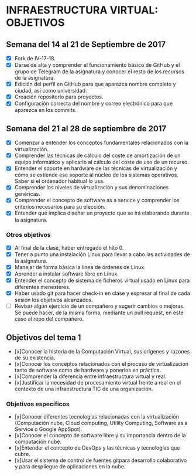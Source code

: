 # INFRAESTRUCTURA VIRTUAL: OBJETIVOS

## Semana del 14 al 21 de Septiembre de 2017

 - [x] Fork de IV-17-18.
 - [x] Darse de alta y comprender el funcionamiento básico de GitHub y el grupo de Telegram de la asignatura y conocer el resto de los recursos de la asignatura.
 - [x] Edición del perfil en GitHub para que aparezca nombre completo y ciudad, así como universidad.
 - [x] Creación repositorio para proyectos.
 - [x] Configuración correcta del nombre y correo electrónico para que aparezca en los commits.

## Semana del 21 al 28 de septiembre de 2017

  - [x] Comenzar a entender los conceptos fundamentales relacionados con la virtualización.
  - [x] Comprender las técnicas de cálculo del coste de amortización de un equipo informático y aplicarlo al cálculo del coste de uso de un recurso.
  - [x] Entender el soporte en hardware de las técnicas de virtualización y cómo se extiende ese soporte al núcleo de los sistemas operativos. Saber si el ordenador habitual lo usa.
  - [x] Comprender los niveles de virtualización y sus denominaciones genéricas.
  - [x] Comprender el concepto de software as a service y comprender los criterios necesarios para su elección.
  - [x] Entender qué implica diseñar un proyecto que se irá elaborando durante la asignatura.

### Otros objetivos

  - [x] Al final de la clase, haber entregado el hito 0.
  - [x] Tener a punto una instalación Linux para llevar a cabo las actividades de la asignatura.
  - [x] Manejar de forma básica la línea de órdenes de Linux.
  - [x] Aprender a instalar software libre en Linux.
  - [x] Entender el concepto de sistema de ficheros virtual usado en Linux para diferentes menesteres.
  - [x] Haber usado git para hacer check-in en clase y expresar al final de cada sesión los objetivos alcanzados.
  - [ ] Revisar algún ejercicio de un compañero y sugerir cambios o mejoras. Se puede hacer, de la misma forma, mediante un pull request, en este caso al repo del compañero.

## Objetivos del tema 1

  - [x]Conocer la historia de la Computación Virtual, sus orígenes y razones de su existencia.
  - [x]Conocer los conceptos relacionados con el proceso de virtualización tanto de software como de hardware y ponerlos en práctica.
  - [x]Comprender la diferencia entre infraestructura virtual y real.
  - [x]Justificar la necesidad de procesamiento virtual frente a real en el contexto de una infraestructura TIC de una organización.

### Objetivos específicos

  - [x]Conocer diferentes tecnologías relacionadas con la virtualización (Computación nube, Cloud computing, Utility Computing, Software as a Service o Google AppSpot).
  - [x]Conocer el concepto de software libre y su importancia dentro de la computación nube.
  - [x]Entender el concepto de DevOps y las técnicas y tecnologías que cubre.
  - [x]Usar el sistema de control de fuentes gitpara desarrollo colaborativo y para despliegue de aplicaciones en la nube.
